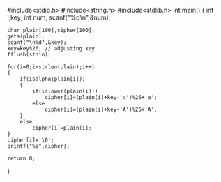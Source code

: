 #include<stdio.h>
#include<string.h>
#include<stdlib.h>
int main()
{
    int i,key;
    int num;
    scanf("%d\n",&num);

    char plain[100],cipher[100];
    gets(plain);
    scanf("\n%d",&key);
    key=key%26; // adjusting key
    fflush(stdin);

    for(i=0;i<strlen(plain);i++)
    {
        if(isalpha(plain[i]))
        {
            if(islower(plain[i]))
                cipher[i]=(plain[i]+key-'a')%26+'a';
            else
                cipher[i]=(plain[i]+key-'A')%26+'A';
        }
        else
            cipher[i]=plain[i];
    }
    cipher[i]='\0';
    printf("%s",cipher);
    
    return 0;
}
